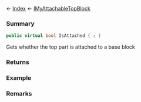 ← [Index](Api-Index) ← [IMyAttachableTopBlock](Sandbox.ModAPI.Ingame.IMyAttachableTopBlock)

### Summary

```csharp
public virtual bool IsAttached { ; }
```

Gets whether the top part is attached to a base block

### Returns

### Example

### Remarks

